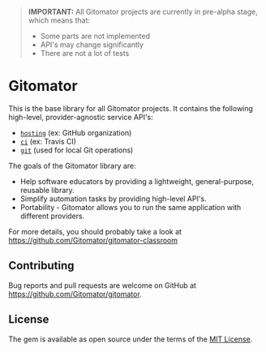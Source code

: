  > **IMPORTANT:** All Gitomator projects are currently in pre-alpha stage, which means that:        
 >
 >  * Some parts are not implemented
 >  * API's may change significantly
 >  * There are not a lot of tests
 >


# Gitomator

This is the base library for all Gitomator projects.
It contains the following high-level, provider-agnostic service API's:

 * [`hosting`](lib/gitomator/service/hosting/service.rb) (ex: GitHub organization)
 * [`ci`](lib/gitomator/service/ci/service.rb) (ex: Travis CI)
 * [`git`](lib/gitomator/service/hosting/service.rb) (used for local Git operations)

The goals of the Gitomator library are:

 * Help software educators by providing a lightweight, general-purpose, reusable library.
 * Simplify automation tasks by providing high-level API's.
 * Portability - Gitomator allows you to run the same application with different providers.


For more details, you should probably take a look at https://github.com/Gitomator/gitomator-classroom


## Contributing

Bug reports and pull requests are welcome on GitHub at https://github.com/Gitomator/gitomator.


## License

The gem is available as open source under the terms of the [MIT License](http://opensource.org/licenses/MIT).
